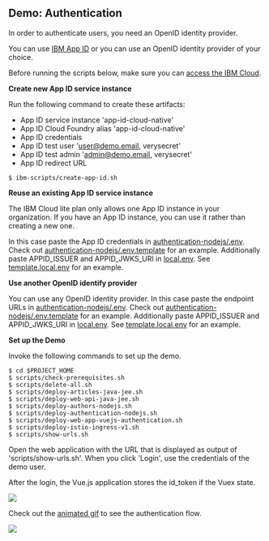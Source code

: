 ## Demo: Authentication

In order to authenticate users, you need an OpenID identity provider. 

You can use [IBM App ID](https://console.bluemix.net/catalog/services/appid) or you can use an OpenID identity provider of your choice.

Before running the scripts below, make sure you can [access the IBM Cloud](SetupIBMCloudAccess.md).


**Create new App ID service instance**

Run the following command to create these artifacts:

* App ID service instance 'app-id-cloud-native'
* App ID Cloud Foundry alias 'app-id-cloud-native'
* App ID credentials
* App ID test user 'user@demo.email, verysecret'
* App ID test admin 'admin@demo.email, verysecret'
* App ID redirect URL

```
$ ibm-scripts/create-app-id.sh
```


**Reuse an existing App ID service instance**

The IBM Cloud lite plan only allows one App ID instance in your organization. If you have an App ID instance, you can use it rather than creating a new one. 

In this case paste the App ID credentials in [authentication-nodejs/.env](../authentication-nodejs/.env). Check out [authentication-nodejs/.env.template](../authentication-nodejs/.env.template) for an example. Additionally paste APPID_ISSUER and APPID_JWKS_URI in [local.env](local.env). See [template.local.env](template.local.env) for an example.


**Use another OpenID identify provider**

You can use any OpenID identity provider. In this case paste the endpoint URLs in [authentication-nodejs/.env](../authentication-nodejs/.env). Check out [authentication-nodejs/.env.template](../authentication-nodejs/.env.template) for an example. Additionally paste APPID_ISSUER and APPID_JWKS_URI in [local.env](local.env). See [template.local.env](template.local.env) for an example.


**Set up the Demo**

Invoke the following commands to set up the demo. 

```
$ cd $PROJECT_HOME
$ scripts/check-prerequisites.sh
$ scripts/delete-all.sh
$ scripts/deploy-articles-java-jee.sh
$ scripts/deploy-web-api-java-jee.sh
$ scripts/deploy-authors-nodejs.sh
$ scripts/deploy-authentication-nodejs.sh
$ scripts/deploy-web-app-vuejs-authentication.sh
$ scripts/deploy-istio-ingress-v1.sh
$ scripts/show-urls.sh
```

Open the web application with the URL that is displayed as output of 'scripts/show-urls.sh'. When you click 'Login', use the credentials of the demo user.

After the login, the Vue.js application stores the id_token if the Vuex state.

<kbd><img src="../images/login.jpeg" /></kbd>

Check out the [animated gif](../images/login.gif) to see the authentication flow.

<kbd><img src="../images/login.gif" /></kbd>
